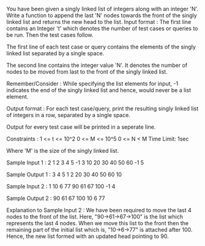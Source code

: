 You have been given a singly linked list of integers along with an integer 'N'. Write a function to append the last 'N' nodes towards the front of the singly linked list and returns the new head to the list.
Input format :
The first line contains an Integer 't' which denotes the number of test cases or queries to be run. Then the test cases follow.

The first line of each test case or query contains the elements of the singly linked list separated by a single space. 

The second line contains the integer value 'N'. It denotes the number of nodes to be moved from last to the front of the singly linked list.

Remember/Consider :
While specifying the list elements for input, -1 indicates the end of the singly linked list and hence, would never be a list element.

Output format :
For each test case/query, print the resulting singly linked list of integers in a row, separated by a single space.

Output for every test case will be printed in a seperate line.

Constraints :
1 <= t <= 10^2
0 <= M <= 10^5
0 <= N < M
Time Limit: 1sec

Where 'M' is the size of the singly linked list.

Sample Input 1 :
2
1 2 3 4 5 -1
3
10 20 30 40 50 60 -1
5

Sample Output 1 :
3 4 5 1 2
20 30 40 50 60 10

Sample Input 2 :
1
10 6 77 90 61 67 100 -1
4

Sample Output 2 :
90 61 67 100 10 6 77 

Explanation to Sample Input 2 :
We have been required to move the last 4 nodes to the front of the list. Here, "90->61->67->100" is the list which represents the last 4 nodes. When we move this list to the front then the remaining part of the initial list which is, "10->6->77" is attached after 100. Hence, the new list formed with an updated head pointing to 90.
